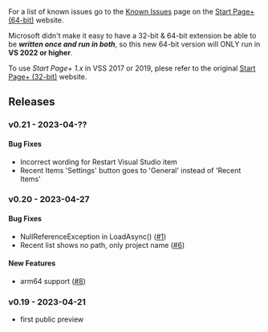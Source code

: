 For a list of known issues go to the [Known Issues][known-issues-url]
page on the [Start Page+ (64-bit)][start-page-plus-64-bit-url] website.

Microsoft didn't make it easy to have a 32-bit & 64-bit extension be able to be
**_written once and run in both_**, so this new 64-bit version will ONLY run in 
**VS 2022 or higher**.

To use *Start Page+ 1.x* in VSS 2017 or 2019, plese refer to 
the original [Start Page+ (32-bit)][start-page-plus-32-bit-url] website.

[start-page-plus-64-bit-url]: https://luminous-software.solutions/start-page-plus-64-bit
[start-page-plus-32-bit-url]: https://luminous-software.solutions/start-page-plus
[known-issues-url]: https://luminous-software.solutions/start-page-plus-64-bit/known-issues

## Releases

### v0.21 - 2023-04-??

#### Bug Fixes
- Incorrect wording for Restart Visual Studio item
- Recent Items 'Settings' button goes to 'General' instead of 'Recent Items'

### v0.20 - 2023-04-27

#### Bug Fixes
- NullReferenceException in LoadAsync()
([#1](https://github.com/luminous-software/start-page-plus-64-bit/issues/1))
- Recent list shows no path, only project name
([#6](https://github.com/luminous-software/start-page-plus-64-bit/issues/6))

#### New Features
- arm64 support
([#8](https://github.com/luminous-software/start-page-plus-64-bit/pull/8))

### v0.19 - 2023-04-21
- first public preview